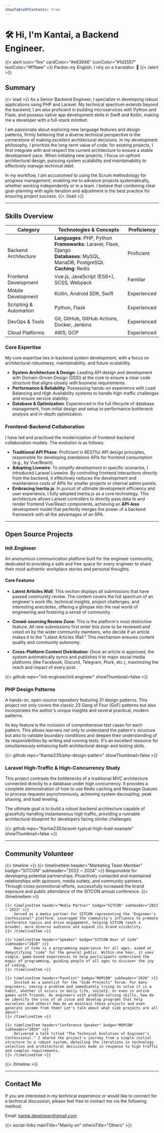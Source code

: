 ```yaml
---
showTableOfContents: true
---
```


# 🛠️ Hi, I'm Kantai, a Backend Engineer.

{{< alert icon="fire" cardColor="#e63946" iconColor="#1d3557" textColor="#f1faee" >}}
Pardon my English, I rely on a translator. 🥺
{{< /alert >}}

## Summary

{{< lead >}}
As a Senior Backend Engineer, I specialize in developing robust applications using PHP and Laravel. My technical spectrum extends beyond the backend; I am also proficient in building microservices with Python and Flask, and possess native app development skills in Swift and Kotlin, making me a developer with a full-stack mindset.

I am passionate about exploring new language features and design patterns, firmly believing that a diverse technical perspective is the cornerstone of making excellent architectural decisions. In my development philosophy, I prioritize the long-term value of code: for existing projects, I first integrate with and respect the current architecture to ensure a stable development pace. When initiating new projects, I focus on upfront architectural design, pursuing system scalability and maintainability to effectively manage technical debt.

In my workflow, I am accustomed to using the Scrum methodology for progress management, enabling me to advance projects systematically, whether working independently or in a team. I believe that combining clear goal-planning with agile iteration and adjustment is the best practice for ensuring project success.
{{< /lead >}}

---

## Skills Overview

| Category | Technologies & Concepts | Proficiency |
|---|---|---|
| Backend Architecture | **Languages**: PHP, Python <br />**Frameworks**: Laravel, Flask, Django <br />**Databases**: MySQL, MariaDB, PostgreSQL <br />**Caching**: Redis | Proficient |
| Frontend Development | Vue.js, JavaScript (ES6+), SCSS, Webpack | Familiar |
| Mobile Development | Kotlin, Android SDK, Swift | Experienced |
| Scripting & Automation | Python, Flask | Experienced |
| DevOps & Tools | Git, GitHub, GitHub Actions, Docker, Jenkins | Experienced |
| Cloud Platforms | AWS, GCP | Experienced |

### Core Expertise

My core expertise lies in backend system development, with a focus on architectural robustness, maintainability, and future scalability.
- **System Architecture & Design**: Leading API design and development with Domain-Driven Design (DDD) at the core to ensure a clear code structure that aligns closely with business requirements.
- **Performance & Reliability**: Possessing hands-on experience with Load Balancing and High Availability systems to handle high-traffic challenges and ensure service stability.
- **Database & Optimization**: Experienced in the full lifecycle of database management, from initial design and setup to performance bottleneck analysis and in-depth optimization.

### Frontend-Backend Collaboration

I have led and practiced the modernization of frontend-backend collaboration models. The evolution is as follows:
- **Traditional API Phase**: Proficient in RESTful API design principles, responsible for developing standalone APIs for frontend consumption (e.g., by Vue/React).
- **Adopting Livewire**: To simplify development in specific scenarios, I introduced Laravel Livewire. By controlling frontend interactions directly from the backend, it effectively reduces the development and maintenance costs of APIs for smaller projects or internal admin panels.
- **Embracing Inertia.js**: In pursuit of ultimate development efficiency and user experience, I fully adopted Inertia.js as a core technology. This architecture allows Laravel controllers to directly pass data to and render frontend Vue/React components, achieving an **API-less** development model that perfectly merges the power of a backend framework with all the advantages of an SPA.

---

## Open Source Projects

### Init.Engineer

An anonymous communication platform built for the engineer community, dedicated to providing a safe and free space for every engineer to share their most authentic workplace stories and personal thoughts.

#### Core Features

- **Latest Articles Wall**:
    This section displays all submissions that have passed community review. The content covers the full spectrum of an engineer's work life, technical insights, project challenges, and interesting anecdotes, offering a glimpse into the real world of engineering and fostering a sense of community.

- **Crowd-sourcing Review Zone**:
    This is the platform's most distinctive feature. All new submissions first enter this zone to be reviewed and voted on by the wider community members, who decide if an article makes it to the "Latest Articles Wall." This mechanism ensures content quality and community autonomy.

- **Cross-Platform Content Distribution**:
    Once an article is approved, the system automatically syncs and publishes it to major social media platforms (like Facebook, Discord, Telegram, Plurk, etc.), maximizing the reach and impact of every post.

{{< github repo="init-engineer/init.engineer" showThumbnail=false >}}

### PHP Design Patterns

A hands-on, open-source repository featuring 31 design patterns. This project not only covers the classic 23 Gang of Four (GoF) patterns but also incorporates the author's unique insights and several practical, modern patterns.

Its key feature is the inclusion of comprehensive test cases for each pattern. This allows learners not only to understand the pattern's structure but also to validate boundary conditions and deepen their understanding of its responsibilities by writing and running tests. It's an excellent resource for simultaneously enhancing both architectural design and testing skills.

{{< github repo="Kantai235/php-design-pattern" showThumbnail=false >}}

### Laravel High-Traffic & High-Concurrency Study

This project contrasts the bottlenecks of a traditional MVC architecture connected directly to a database under high concurrency. It provides a complete demonstration of how to use Redis caching and Message Queues to process requests asynchronously, achieving system decoupling, peak shaving, and load leveling.

The ultimate goal is to build a robust backend architecture capable of gracefully handling instantaneous high traffic, providing a runnable architectural blueprint for developers facing similar challenges.

{{< github repo="Kantai235/laravel-typical-high-load-example" showThumbnail=false >}}

---

## Community Volunteer

{{< timeline >}}
    {{< timelineItem header="Marketing Team Member" badge="SITCON" subheader="2022 ~ 2024" >}}
        Responsible for developing potential partnerships. Proactively contacted and maintained relationships with sponsors, media outlets, and community partners. Through cross-promotional efforts, successfully increased the brand exposure and public attendance of the SITCON annual conference.
    {{< /timelineItem >}}
      
    {{< timelineItem header="Media Partner" badge="SITCON" subheader="2022 ~ 2023" >}}
        Served as a media partner for SITCON representing the "Engineer's Confessional" platform. Leveraged the community's influence to promote conference topics and drive engagement, helping SITCON reach a broader, more diverse audience and expand its brand visibility.
    {{< /timelineItem >}}

    {{< timelineItem header="Speaker" badge="SITCON Hour of Code" subheader="2020" >}}
        Hour of Code is a programming experience for all ages, aimed at demystifying "code" for the general public. Within one hour, it uses simple, game-based experiences to help participants understand the magic of programming, guiding people of all ages to discover the joy of coding.
    {{< /timelineItem >}}

    {{< timelineItem header="Panelist" badge="MOPCON" subheader="2020" >}}
        Invited as a panelist for the "Side Projects" forum. For many engineers, seeing a problem and immediately trying to solve it is a habit, whether it occurs in daily life, society, or even in online games with friends. As engineers with problem-solving skills, how do we identify the crux of an issue and develop programs that help ourselves and others? How do we maintain these projects and even generate income from them? Let's talk about what side projects are all about!
    {{< /timelineItem >}}

    {{< timelineItem header="Conference Speaker" badge="MOPCON" subheader="2019" >}}
        Delivered a talk titled "The Technical Evolution of Engineer's Confessional." I shared the project's journey from a simple initial structure to a robust system, detailing the iterations in technology selection and architectural decisions made in response to high traffic and complex requirements.
    {{< /timelineItem >}}
{{< /timeline >}}

---

## Contact Me

If you are interested in my technical experience or would like to connect for a technical discussion, please feel free to contact me via the following method:

Email: kantai.developer@gmail.com

{{< social-links mainTitle="Mainly on" othersTitle="Others" >}}
